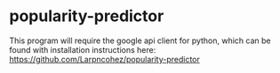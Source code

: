 # popularity-predictor
This program will require the google api client for python, which can be found with installation instructions here: https://github.com/Larpncohez/popularity-predictor
